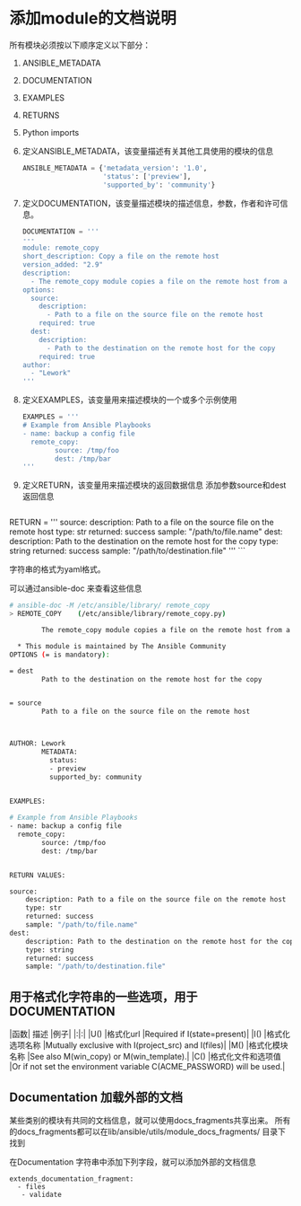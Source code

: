 # 添加module的文档说明

所有模块必须按以下顺序定义以下部分：

1. ANSIBLE_METADATA
2. DOCUMENTATION
3. EXAMPLES
4. RETURNS
5. Python imports


1. 定义ANSIBLE_METADATA，该变量描述有关其他工具使用的模块的信息
    ```python
    ANSIBLE_METADATA = {'metadata_version': '1.0',
    					'status': ['preview'],
    					'supported_by': 'community'}
    ```
1. 定义DOCUMENTATION，该变量描述模块的描述信息，参数，作者和许可信息。
	```python
	DOCUMENTATION = '''
	---
	module: remote_copy
	short_description: Copy a file on the remote host
	version_added: "2.9"
	description:
	  - The remote_copy module copies a file on the remote host from a given source to a provided destination.
	options:
	  source:
	    description:
	      - Path to a file on the source file on the remote host
	    required: true
	  dest:
	    description:
	      - Path to the destination on the remote host for the copy
	    required: true
	author:
	  - "Lework"
	'''
	```
1. 定义EXAMPLES，该变量用来描述模块的一个或多个示例使用
	```python
	EXAMPLES = '''
	# Example from Ansible Playbooks
	- name: backup a config file
	  remote_copy:
	        source: /tmp/foo
	        dest: /tmp/bar
	'''
	```

1. 定义RETURN，该变量用来描述模块的返回数据信息
添加参数source和dest返回信息
    ```python
RETURN = '''
   source:
       description: Path to a file on the source file on the remote host
       type: str
       returned: success
       sample: "/path/to/file.name"
   dest:
       description: Path to the destination on the remote host for the copy
       type: string
       returned: success
       sample: "/path/to/destination.file"
   '''
    ```
   
   字符串的格式为yaml格式。

可以通过ansible-doc 来查看这些信息
```bash
# ansible-doc -M /etc/ansible/library/ remote_copy
> REMOTE_COPY    (/etc/ansible/library/remote_copy.py)

        The remote_copy module copies a file on the remote host from a given source to a provided destination.

  * This module is maintained by The Ansible Community
OPTIONS (= is mandatory):

= dest
        Path to the destination on the remote host for the copy


= source
        Path to a file on the source file on the remote host



AUTHOR: Lework
        METADATA:
          status:
          - preview
          supported_by: community
        

EXAMPLES:

# Example from Ansible Playbooks
- name: backup a config file
  remote_copy:
        source: /tmp/foo
        dest: /tmp/bar


RETURN VALUES:

source:
    description: Path to a file on the source file on the remote host
    type: str
    returned: success
    sample: "/path/to/file.name"
dest:
    description: Path to the destination on the remote host for the copy
    type: string
    returned: success
    sample: "/path/to/destination.file"

```

## 用于格式化字符串的一些选项，用于DOCUMENTATION


|函数|	描述	|例子|
|:|:|
|U() 	|格式化url 	|Required if I(state=present)|
|I()	|格式化选项名称	|Mutually exclusive with I(project_src) and I(files)|
|M()	|格式化模块名称	|See also M(win_copy) or M(win_template).|
|C()	|格式化文件和选项值	|Or if not set the environment variable C(ACME_PASSWORD) will be used.|


## Documentation 加载外部的文档


某些类别的模块有共同的文档信息，就可以使用docs_fragments共享出来。
所有的docs_fragments都可以在lib/ansible/utils/module_docs_fragments/ 目录下找到

在Documentation 字符串中添加下列字段，就可以添加外部的文档信息
```
extends_documentation_fragment: 
  - files
   - validate
```

